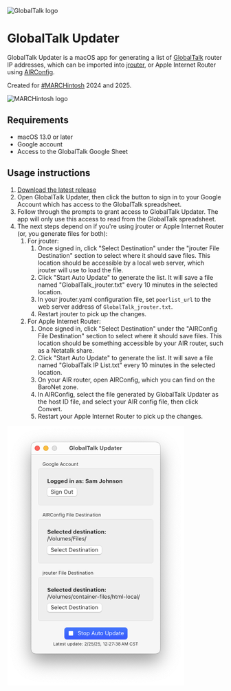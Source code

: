 ![GlobalTalk logo](https://marchintosh.com/images/GT_Logo.jpg)

# GlobalTalk Updater

GlobalTalk Updater is a macOS app for generating a list of [GlobalTalk](https://marchintosh.com/globaltalk.html) router IP addresses, which can be imported into [jrouter](https://gitea.drjosh.dev/josh/jrouter), or Apple Internet Router using [AIRConfig](https://mastodon.social/@kalleboo@bitbang.social/112145910679083054).

Created for [#MARCHintosh](https://marchintosh.com/) 2024 and 2025.

![MARCHintosh logo](https://www.marchintosh.com/images/logo-small.gif)

## Requirements

- macOS 13.0 or later
- Google account
- Access to the GlobalTalk Google Sheet

## Usage instructions

1. [Download the latest release](https://github.com/dremin/globaltalk-updater/releases/latest)
2. Open GlobalTalk Updater, then click the button to sign in to your Google Account which has access to the GlobalTalk spreadsheet.
3. Follow through the prompts to grant access to GlobalTalk Updater. The app will only use this access to read from the GlobalTalk spreadsheet.
4. The next steps depend on if you're using jrouter or Apple Internet Router (or, you generate files for both):
   1. For jrouter:
      1. Once signed in, click "Select Destination" under the "jrouter File Destination" section to select where it should save files. This location should be accessible by a local web server, which jrouter will use to load the file.
      2. Click "Start Auto Update" to generate the list. It will save a file named "GlobalTalk_jrouter.txt" every 10 minutes in the selected location.
      3. In your jrouter.yaml configuration file, set `peerlist_url` to the web server address of `GlobalTalk_jrouter.txt`.
      5. Restart jrouter to pick up the changes.
   2. For Apple Internet Router:
      1. Once signed in, click "Select Destination" under the "AIRConfig File Destination" section to select where it should save files. This location should be something accessible by your AIR router, such as a Netatalk share.
      2. Click "Start Auto Update" to generate the list. It will save a file named "GlobalTalk IP List.txt" every 10 minutes in the selected location.
      3. On your AIR router, open AIRConfig, which you can find on the BaroNet zone.
      4. In AIRConfig, select the file generated by GlobalTalk Updater as the host ID file, and select your AIR config file, then click Convert.
      5. Restart your Apple Internet Router to pick up the changes.

![Screenshot](screenshot.png)